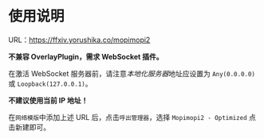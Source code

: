 # 使用说明

URL：https://ffxiv.yorushika.co/mopimopi2

**不兼容 OverlayPlugin，需求 WebSocket 插件。**

在激活 WebSocket 服务器前，请注意*本地化服务器*地址应设置为 `Any(0.0.0.0)` 或 `Loopback(127.0.0.1)`。

**不建议使用当前 IP 地址！**

在`网络模版`中添加上述 URL 后，点击`呼出管理器`，选择 `Mopimopi2 - Optimized` 点击新建即可。